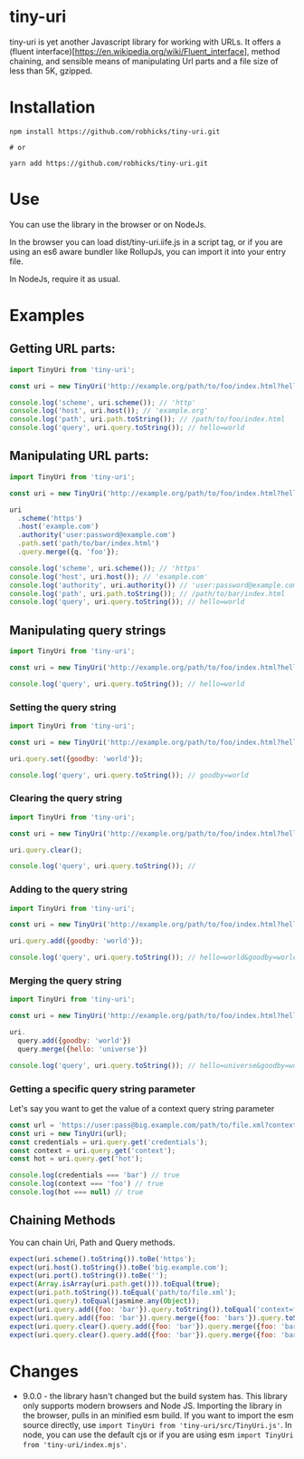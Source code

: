 # tiny-uri

tiny-uri is yet another Javascript library for working with URLs. It offers a (fluent interface)[<https://en.wikipedia.org/wiki/Fluent_interface>], method chaining, and sensible means of manipulating Url parts and a file size of less than 5K, gzipped.

# Installation

```shell
npm install https://github.com/robhicks/tiny-uri.git

# or

yarn add https://github.com/robhicks/tiny-uri.git
```

# Use

You can use the library in the browser or on NodeJs.

In the browser you can load dist/tiny-uri.iife.js in a script tag, or if you are using an es6 aware bundler like RollupJs, you can import it into your entry file.

In NodeJs, require it as usual.

# Examples

## Getting URL parts:

```javascript
import TinyUri from 'tiny-uri';

const uri = new TinyUri('http://example.org/path/to/foo/index.html?hello=world');

console.log('scheme', uri.scheme()); // 'http'
console.log('host', uri.host()); // 'example.org'
console.log('path', uri.path.toString()); // /path/to/foo/index.html
console.log('query', uri.query.toString()); // hello=world
```

## Manipulating URL parts:

```javascript
import TinyUri from 'tiny-uri';

const uri = new TinyUri('http://example.org/path/to/foo/index.html?hello=world');

uri
  .scheme('https')
  .host('example.com')
  .authority('user:password@example.com')
  .path.set('path/to/bar/index.html')
  .query.merge({q, 'foo'});

console.log('scheme', uri.scheme()); // 'https'
console.log('host', uri.host()); // 'example.com'
console.log('authority', uri.authority()) // 'user:password@example.com'
console.log('path', uri.path.toString()); // /path/to/bar/index.html
console.log('query', uri.query.toString()); // hello=world
```

## Manipulating query strings

```javascript
import TinyUri from 'tiny-uri';

const uri = new TinyUri('http://example.org/path/to/foo/index.html?hello=world');

console.log('query', uri.query.toString()); // hello=world
```

### Setting the query string

```javascript
import TinyUri from 'tiny-uri';

const uri = new TinyUri('http://example.org/path/to/foo/index.html?hello=world');

uri.query.set({goodby: 'world'});

console.log('query', uri.query.toString()); // goodby=world
```

### Clearing the query string

```javascript
import TinyUri from 'tiny-uri';

const uri = new TinyUri('http://example.org/path/to/foo/index.html?hello=world');

uri.query.clear();

console.log('query', uri.query.toString()); //
```

### Adding to the query string

```javascript
import TinyUri from 'tiny-uri';

const uri = new TinyUri('http://example.org/path/to/foo/index.html?hello=world');

uri.query.add({goodby: 'world'});

console.log('query', uri.query.toString()); // hello=world&goodby=world
```

### Merging the query string

```javascript
import TinyUri from 'tiny-uri';

const uri = new TinyUri('http://example.org/path/to/foo/index.html?hello=world');

uri.
  query.add({goodby: 'world'})
  query.merge({hello: 'universe'})

console.log('query', uri.query.toString()); // hello=universe&goodby=world
```
### Getting a specific query string parameter

Let's say you want to get the value of a context query string parameter

```JavaScript
const url = 'https://user:pass@big.example.com/path/to/file.xml?context=foo&credentials=bar';
const uri = new TinyUri(url);
const credentials = uri.query.get('credentials');
const context = uri.query.get('context');
const hot = uri.query.get('hot');

console.log(credentials === 'bar') // true
console.log(context === 'foo') // true
console.log(hot === null) // true
```

## Chaining Methods

You can chain Uri, Path and Query methods.

```javascript
expect(uri.scheme().toString()).toBe('https');
expect(uri.host().toString()).toBe('big.example.com');
expect(uri.port().toString()).toBe('');
expect(Array.isArray(uri.path.get())).toEqual(true);
expect(uri.path.toString()).toEqual('path/to/file.xml');
expect(uri.query).toEqual(jasmine.any(Object));
expect(uri.query.add({foo: 'bar'}).query.toString()).toEqual('context=foo&credentials=bar&foo=bar');
expect(uri.query.add({foo: 'bar'}).query.merge({foo: 'bars'}).query.toString()).toEqual('context=foo&credentials=bar&foo=bars');
expect(uri.query.clear().query.add({foo: 'bar'}).query.merge({foo: 'bars'}).query.toString()).toEqual('foo=bars');
expect(uri.query.clear().query.add({foo: 'bar'}).query.merge({foo: 'bars'}).query.toString(true)).toEqual('https://user:pass@big.example.com/path/to/file.xml?foo=bars');
```

# Changes
- 9.0.0 - the library hasn't changed but the build system has. This library only supports modern browsers and Node JS. Importing the library in the browser, pulls in an minified esm build. If you want to import the esm source directly, use ```import TinyUri from 'tiny-uri/src/TinyUri.js'```. In node, you can use the default cjs or if you are using esm ```import TinyUri from 'tiny-uri/index.mjs'```.